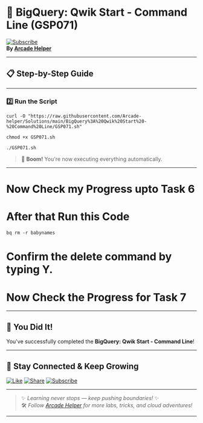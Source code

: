 
# 🚀 BigQuery: Qwik Start - Command Line (GSP071)  
[![Subscribe](https://img.shields.io/badge/Subscribe-YouTube-red?style=for-the-badge&logo=youtube)](https://www.youtube.com/@ArcadeHelper1418)  
**By [Arcade Helper](https://www.youtube.com/@ArcadeHelper1418)**

---

## 📋 Step-by-Step Guide

---

### 2️⃣ Run the Script
```
curl -O "https://raw.githubusercontent.com/Arcade-helper/Solutions/main/BigQuery%3A%20Qwik%20Start%20-%20Command%20Line/GSP071.sh"

chmod +x GSP071.sh

./GSP071.sh
```
> 🚀 **Boom!** You're now executing everything automatically.
---
# Now Check my Progress upto Task 6
# After that Run this Code
```
bq rm -r babynames
```
# Confirm the delete command by typing Y.
# Now Check the Progress for Task 7
---

## 🎉 You Did It!  
You've successfully completed the **BigQuery: Qwik Start - Command Line**!

---

## 🌟 Stay Connected & Keep Growing

[![Like](https://img.shields.io/badge/Like-❤️-pink?style=for-the-badge)](https://www.youtube.com/@ArcadeHelper1418) 
[![Share](https://img.shields.io/badge/Share-🔁-blue?style=for-the-badge)](https://www.youtube.com/@ArcadeHelper1418) 
[![Subscribe](https://img.shields.io/badge/Subscribe-🔔-red?style=for-the-badge)](https://www.youtube.com/@ArcadeHelper1418)

---

> ✨ *Learning never stops — keep pushing boundaries!* ✨  
> 🛠️ *Follow [Arcade Helper](https://www.youtube.com/@ArcadeHelper1418) for more labs, tricks, and cloud adventures!*

---
